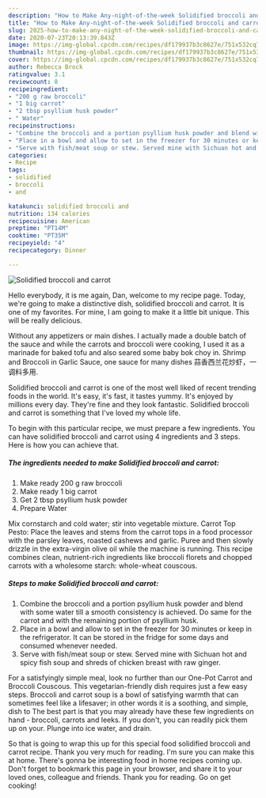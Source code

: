```yaml
---
description: "How to Make Any-night-of-the-week Solidified broccoli and carrot"
title: "How to Make Any-night-of-the-week Solidified broccoli and carrot"
slug: 2025-how-to-make-any-night-of-the-week-solidified-broccoli-and-carrot
date: 2020-07-23T20:13:39.843Z
image: https://img-global.cpcdn.com/recipes/df179937b3c8627e/751x532cq70/solidified-broccoli-and-carrot-recipe-main-photo.jpg
thumbnail: https://img-global.cpcdn.com/recipes/df179937b3c8627e/751x532cq70/solidified-broccoli-and-carrot-recipe-main-photo.jpg
cover: https://img-global.cpcdn.com/recipes/df179937b3c8627e/751x532cq70/solidified-broccoli-and-carrot-recipe-main-photo.jpg
author: Rebecca Brock
ratingvalue: 3.1
reviewcount: 8
recipeingredient:
- "200 g raw broccoli"
- "1 big carrot"
- "2 tbsp psyllium husk powder"
- " Water"
recipeinstructions:
- "Combine the broccoli and a portion psyllium husk powder and blend with some water till a smooth consistency is achieved. Do same for the carrot and with the remaining portion of psyllium husk."
- "Place in a bowl and allow to set in the freezer for 30 minutes or keep in the refrigerator. It can be stored in the fridge for some days and consumed whenever needed."
- "Serve with fish/meat soup or stew. Served mine with Sichuan hot and spicy fish soup and shreds of chicken breast with raw ginger."
categories:
- Recipe
tags:
- solidified
- broccoli
- and

katakunci: solidified broccoli and 
nutrition: 134 calories
recipecuisine: American
preptime: "PT14M"
cooktime: "PT35M"
recipeyield: "4"
recipecategory: Dinner

---
```



![Solidified broccoli and carrot](https://img-global.cpcdn.com/recipes/df179937b3c8627e/751x532cq70/solidified-broccoli-and-carrot-recipe-main-photo.jpg)

Hello everybody, it is me again, Dan, welcome to my recipe page. Today, we're going to make a distinctive dish, solidified broccoli and carrot. It is one of my favorites. For mine, I am going to make it a little bit unique. This will be really delicious.

Without any appetizers or main dishes. I actually made a double batch of the sauce and while the carrots and broccoli were cooking, I used it as a marinade for baked tofu and also seared some baby bok choy in. Shrimp and Broccoli in Garlic Sauce, one sauce for many dishes 蒜香西兰花炒虾，一调料多用.

Solidified broccoli and carrot is one of the most well liked of recent trending foods in the world. It's easy, it's fast, it tastes yummy. It's enjoyed by millions every day. They're fine and they look fantastic. Solidified broccoli and carrot is something that I've loved my whole life.


To begin with this particular recipe, we must prepare a few ingredients. You can have solidified broccoli and carrot using 4 ingredients and 3 steps. Here is how you can achieve that.

<!--inarticleads1-->

##### The ingredients needed to make Solidified broccoli and carrot:

1. Make ready 200 g raw broccoli
1. Make ready 1 big carrot
1. Get 2 tbsp psyllium husk powder
1. Prepare  Water


Mix cornstarch and cold water; stir into vegetable mixture. Carrot Top Pesto: Place the leaves and stems from the carrot tops in a food processor with the parsley leaves, roasted cashews and garlic. Puree and then slowly drizzle in the extra-virgin olive oil while the machine is running. This recipe combines clean, nutrient-rich ingredients like broccoli florets and chopped carrots with a wholesome starch: whole-wheat couscous. 

<!--inarticleads2-->

##### Steps to make Solidified broccoli and carrot:

1. Combine the broccoli and a portion psyllium husk powder and blend with some water till a smooth consistency is achieved. Do same for the carrot and with the remaining portion of psyllium husk.
1. Place in a bowl and allow to set in the freezer for 30 minutes or keep in the refrigerator. It can be stored in the fridge for some days and consumed whenever needed.
1. Serve with fish/meat soup or stew. Served mine with Sichuan hot and spicy fish soup and shreds of chicken breast with raw ginger.


For a satisfyingly simple meal, look no further than our One-Pot Carrot and Broccoli Couscous. This vegetarian-friendly dish requires just a few easy steps. Broccoli and carrot soup is a bowl of satisfying warmth that can sometimes feel like a lifesaver; in other words it is a soothing, and simple, dish to The best part is that you may already have these few ingredients on hand - broccoli, carrots and leeks. If you don&#39;t, you can readily pick them up on your. Plunge into ice water, and drain. 

So that is going to wrap this up for this special food solidified broccoli and carrot recipe. Thank you very much for reading. I'm sure you can make this at home. There's gonna be interesting food in home recipes coming up. Don't forget to bookmark this page in your browser, and share it to your loved ones, colleague and friends. Thank you for reading. Go on get cooking!
